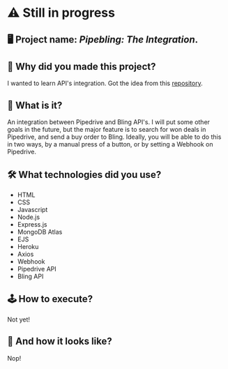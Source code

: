 # ⚠️ Still in progress

## 🖥️ Project name: _Pipebling: The Integration_.

## 🤔 Why did you made this project?

I wanted to learn API's integration. Got the idea from this [repository](https://github.com/leonardo-jesus/pipedrive-bling-integration).

## 💬 What is it?

An integration between Pipedrive and Bling API's. I will put some other goals in the future, but the major feature is to search for won deals in Pipedrive, and send a buy order to Bling. Ideally, you will be able to do this in two ways, by a manual press of a button, or by setting a Webhook on Pipedrive.

## 🛠️ What technologies did you use?

-   HTML
-   CSS
-   Javascript
-   Node.js
-   Express.js
-   MongoDB Atlas
-   EJS
-   Heroku
-   Axios
-   Webhook
-   Pipedrive API
-   Bling API

## 🕹️ How to execute?

Not yet!

## 👀 And how it looks like?

Nop!
